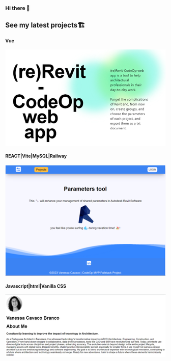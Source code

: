 ### Hi there 👋


## See my latest projects🏗️

#### Vue
[<img src="./re_Revit.PNG">](https://mvp-final-project-front-end-code-op.vercel.app/)

#### REACT|Vite|MySQL|Railway
[<img src="./MainView.png">](https://mvp-fullstack-production.up.railway.app/)

#### Javascript|html|Vanilla CSS
[<img src="./Life_Line.png">](https://mvp-fullstack-production.up.railway.app/)

<!--
**VanessaCavaco/VanessaCavaco** is a ✨ _special_ ✨ repository because its `README.md` (this file) appears on your GitHub profile.

Here are some ideas to get you started:

- 🔭 I’m currently working on ...
- 🌱 I’m currently learning ...
- 👯 I’m looking to collaborate on ...
- 🤔 I’m looking for help with ...
- 💬 Ask me about ...
- 📫 How to reach me: ...
- 😄 Pronouns: ...
- ⚡ Fun fact: ...
-->
